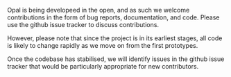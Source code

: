 Opal is being developeed in the open, and as such we welcome contributions in the form of bug reports, documentation, and code.  Please use the github issue tracker to discuss contributions.

However, please note that since the project is in its earliest stages, all code is likely to change rapidly as we move on from the first prototypes.

Once the codebase has stabilised, we will identify issues in the github issue tracker that would be particularly appropriate for new contributors.
